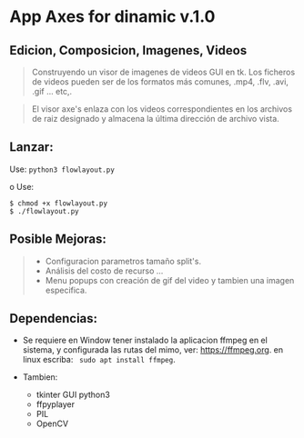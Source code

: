 # App Axes for dinamic  v.1.0

## Edicion, Composicion, Imagenes, Videos

> Construyendo un visor de imagenes de videos GUI en tk. Los ficheros de videos pueden ser de los formatos más comunes, .mp4, .flv, .avi, .gif ... etc,. 

> El visor axe's enlaza con los videos correspondientes en los archivos de raiz designado y almacena la última dirección de archivo vista.

## Lanzar:

Use:  `python3 flowlayout.py`

o Use:
```
$ chmod +x flowlayout.py
$ ./flowlayout.py
```

## Posible Mejoras:

>   + Configuracion parametros tamaño split's.
>	+ Análisis del costo de recurso ...
>	+ Menu popups con creación de gif del video y tambien una imagen especifica.


## Dependencias:
- Se requiere en Window tener instalado la aplicacion ffmpeg en el sistema, y configurada las rutas del mimo, ver: https://ffmpeg.org. en linux escriba:
` sudo apt install ffmpeg`.

- Tambien:
	+ tkinter GUI python3
	+ ffpyplayer
	+ PIL
	+ OpenCV